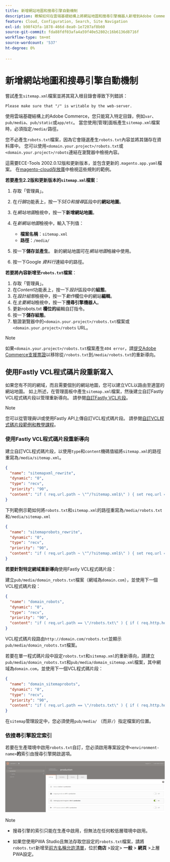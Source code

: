 ```yaml
---
title: 新增網站地圖和搜尋引擎自動機制
description: 瞭解如何在雲端基礎結構上將網站地圖和搜尋引擎機器人新增到Adobe Commerce。
feature: Cloud, Configuration, Search, Site Navigation
exl-id: b98f43fa-1878-466d-8ea0-1e7207af8b60
source-git-commit: fda88fdf03afa4a59f40e52802c16b6136d8716f
workflow-type: tm+mt
source-wordcount: '537'
ht-degree: 0%

---
```


# 新增網站地圖和搜尋引擎自動機制

嘗試產生`sitemap.xml`檔案並將其寫入根目錄會導致下列錯誤：

```
Please make sure that "/" is writable by the web-server.
```

使用雲端基礎結構上的Adobe Commerce，您只能寫入特定目錄，例如`var`、`pub/media`、`pub/static`或`app/etc`。 當您使用[管理]面板產生`sitemap.xml`檔案時，必須指定`/media/`路徑。

您不必產生`robots.txt`檔案，因為它會隨選產生`robots.txt`內容並將其儲存在資料庫中。 您可以使用`<domain.your.project>/robots.txt`或`<domain.your.project>/robots`連結在瀏覽器中檢視內容。

這需要ECE-Tools 2002.0.12版和更新版本，並包含更新的`.magento.app.yaml`檔案。 在[magento-cloud存放庫](https://github.com/magento/magento-cloud/blob/master/.magento.app.yaml#L43-L49)中檢視這些規則的範例。

**若要產生2.2版和更新版本的`sitemap.xml`檔案**：

1. 存取「管理員」。
1. 在&#x200B;_行銷_&#x200B;功能表上，按一下&#x200B;_SEO和搜尋_&#x200B;區段中的&#x200B;**網站地圖**。
1. 在&#x200B;_網站地圖_&#x200B;檢視中，按一下&#x200B;**新增網站地圖**。
1. 在&#x200B;_新網站地圖_&#x200B;檢視中，輸入下列值：

   - **檔案名稱**：`sitemap.xml`
   - **路徑**：`/media/`

1. 按一下&#x200B;**儲存並產生**。 新的網站地圖可在&#x200B;_網站地圖_&#x200B;格線中使用。
1. 按一下Google _資料行_&#x200B;連結中的路徑。

**若要將內容新增至`robots.txt`檔案**：

1. 存取「管理員」。
1. 在&#x200B;_Content_&#x200B;功能表上，按一下&#x200B;_設計_&#x200B;區段中的&#x200B;**組態**。
1. 在&#x200B;_設計組態_&#x200B;檢視中，按一下&#x200B;_動作_&#x200B;欄位中的網站&#x200B;**編輯**。
1. 在&#x200B;_主要網站_&#x200B;檢視中，按一下&#x200B;**搜尋引擎機器人**。
1. 更新robots.txt **欄位的**&#x200B;編輯自訂指令。
1. 按一下&#x200B;**儲存組態**。
1. 驗證瀏覽器中的`<domain.your.project>/robots.txt`檔案或`<domain.your.project>/robots` URL。

>[!NOTE]
>
>如果`<domain.your.project>/robots.txt`檔案產生`404 error`，請[提交Adobe Commerce支援票證](https://experienceleague.adobe.com/docs/commerce-knowledge-base/kb/help-center-guide/magento-help-center-user-guide.html#submit-ticket)以移除從`/robots.txt`到`/media/robots.txt`的重新導向。

## 使用Fastly VCL程式碼片段重新寫入

如果您有不同的網域，而且需要個別的網站地圖，您可以建立VCL以路由至適當的網站地圖。 如上所述，在管理面板中產生`sitemap.xml`檔案，然後建立自訂Fastly VCL程式碼片段以管理重新導向。 請參閱[自訂Fastly VCL片段](../cdn/fastly-vcl-custom-snippets.md)。

>[!NOTE]
>
> 您可以從管理員UI或使用Fastly API上傳自訂VCL程式碼片段。 請參閱[自訂VCL程式碼片段範例和教學課程](../cdn/fastly-vcl-custom-snippets.md#example-vcl-snippet-code)。

### 使用Fastly VCL程式碼片段重新導向

建立自訂VCL程式碼片段，以使用`type`和`content`機碼值組將`sitemap.xml`的路徑重寫為`/media/sitemap.xml`。

```json
{
  "name": "sitemapxml_rewrite",
  "dynamic": "0",
  "type": "recv",
  "priority": "90",
  "content": "if ( req.url.path ~ \"^/?sitemap.xml$\" ) { set req.url = \"/media/sitemap.xml\"; }"
}
```

下列範例示範如何將`robots.txt`和`sitemap.xml`的路徑重寫為`/media/robots.txt`和`/media/sitemap.xml`

```json
{
  "name": "sitemaprobots_rewrite",
  "dynamic": "0",
  "type": "recv",
  "priority": "90",
  "content": "if ( req.url.path ~ \"^/?sitemap.xml$\" ) { set req.url = \"/media/sitemap.xml\"; } else if (req.url.path ~ \"^/?robots.txt$\") { set req.url = \"/media/robots.txt\";}"
}
```

**若要針對特定網域重新導向**&#x200B;使用Fastly VCL程式碼片段：

建立`pub/media/domain_robots.txt`檔案（網域為`domain.com`），並使用下一個VCL程式碼片段：

```json
{
  "name": "domain_robots",
  "dynamic": "0",
  "type": "recv",
  "priority": "90",
  "content": "if ( req.url.path == \"/robots.txt\" ) { if ( req.http.host ~ \"(domain).com$\" ) { set req.url = \"/media/\" re.group.1 \"_robots.txt\"; }}"
}
```

VCL程式碼片段路由`http://domain.com/robots.txt`並顯示`pub/media/domain_robots.txt`檔案。

若要在單一程式碼片段中設定`robots.txt`和`sitemap.xml`的重新導向，請建立`pub/media/domain_robots.txt`和`pub/media/domain_sitemap.xml`檔案，其中網域為`domain.com`，並使用下一個VCL程式碼片段：

```json
{
  "name": "domain_sitemaprobots",
  "dynamic": "0",
  "type": "recv",
  "priority": "90",
  "content": "if ( req.url.path == \"/robots.txt\" ) { if ( req.http.host ~ \"(domain).com$\" ) { set req.url = \"/media/\" re.group.1 \"_robots.txt\"; }} else if ( req.url.path == \"/sitemap.xml\" ) { if ( req.http.host ~ \"(domain).com$\" ) {  set req.url = \"/media/\" re.group.1 \"_sitemap.xml\"; }}"
}
```

在`sitemap`管理設定中，您必須使用`pub/media/` （而非`/`）指定檔案的位置。

### 依搜尋引擎設定索引

若要在生產環境中啟用`robots.txt`自訂，您必須啟用專案設定中&#x200B;`<environment-name>`**的**&#x200B;索引由搜尋引擎開啟選項。

![使用[!DNL Cloud Console]管理環境](../../assets/robots-indexing-by-search-engine.png)

>[!NOTE]
>
>- 搜尋引擎的索引只能在生產中啟用，但無法在任何較低層環境中啟用。
>
>- 如果您使用PWA Studio且無法存取您設定的`robots.txt`檔案，請將`robots.txt`新增至[前方名稱允許清單](https://github.com/magento/magento2-upward-connector#front-name-allowlist)，位於&#x200B;**商店** >設定> **一般** > **網頁** >上層PWA設定。
